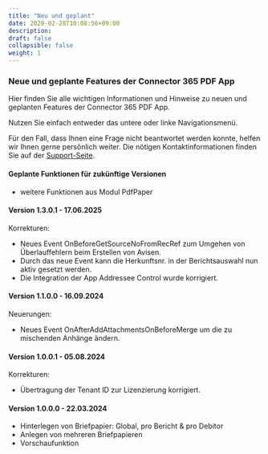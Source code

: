 ```yaml
---
title: "Neu und geplant"
date: 2020-02-28T10:08:56+09:00
description: 
draft: false
collapsible: false
weight: 1
---
```

### Neue und geplante Features der Connector 365 PDF App

Hier finden Sie alle wichtigen Informationen und Hinweise zu neuen und geplanten Features der Connector 365 PDF App.

Nutzen Sie einfach entweder das untere oder linke Navigationsmenü.

Für den Fall, dass Ihnen eine Frage nicht beantwortet werden konnte, helfen wir Ihnen gerne persönlich weiter. Die nötigen Kontaktinformationen finden Sie auf der [Support-Seite](de-de/apps/help-and-support/).

#### Geplante Funktionen für zukünftige Versionen
- weitere Funktionen aus Modul PdfPaper

#### Version 1.3.0.1 - 17.06.2025
Korrekturen:
- Neues Event OnBeforeGetSourceNoFromRecRef zum Umgehen von Überlauffehlern beim Erstellen von Avisen.
- Durch das neue Event kann die Herkunftsnr. in der Berichtsauswahl nun aktiv gesetzt werden.
- Die Integration der App Addressee Control wurde korrigiert.

#### Version 1.1.0.0 - 16.09.2024
Neuerungen:
- Neues Event OnAfterAddAttachmentsOnBeforeMerge um die zu mischenden Anhänge ändern.

#### Version 1.0.0.1 - 05.08.2024
Korrekturen:
- Übertragung der Tenant ID zur Lizenzierung korrigiert.

#### Version 1.0.0.0 - 22.03.2024
- Hinterlegen von Briefpapier: Global, pro Bericht & pro Debitor
- Anlegen von mehreren Briefpapieren
- Vorschaufunktion
